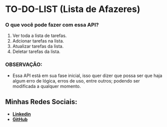 # TO-DO-LIST (Lista de Afazeres)

### O que você pode fazer com essa API? 
1. Ver toda a lista de tarefas.
2. Adcionar tarefas na lista.
3. Atualizar tarefas da lista.
4. Deletar tarefas da lista.

### OBSERVAÇÃO:
* Essa API está em sua fase inicial, isso quer dizer que possa ser que haja algum erro de lógica, erros de uso, entre outros; podendo ser modificada a qualquer momento.

## Minhas Redes Sociais:
* [**Linkedin**](https://www.linkedin.com/in/fernando-henrique-411129293/)
* [**GitHub**](https://github.com/nandoodev)
